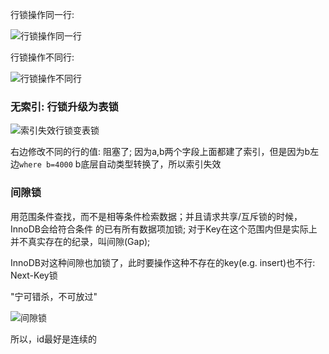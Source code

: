 行锁操作同一行:

![行锁操作同一行](/Users/xialei/Desktop/周阳/mysql高级料/行锁操作同一行.png)

行锁操作不同行:

![行锁操作不同行](/Users/xialei/Desktop/周阳/mysql高级料/行锁操作不同行.png)

### 无索引: 行锁升级为表锁

![索引失效行锁变表锁](/Users/xialei/Desktop/周阳/mysql高级料/索引失效行锁变表锁.png)

右边修改不同的行的值: 阻塞了; 因为a,b两个字段上面都建了索引，但是因为b左边`where b=4000`
b底层自动类型转换了，所以索引失效

### 间隙锁

用范围条件查找，而不是相等条件检索数据；并且请求共享/互斥锁的时候，InnoDB会给符合条件
的已有所有数据项加锁; 对于Key在这个范围内但是实际上并不真实存在的纪录，叫间隙(Gap);

InnoDB对这种间隙也加锁了，此时要操作这种不存在的key(e.g. insert)也不行: Next-Key锁

"宁可错杀，不可放过"

![间隙锁](/Users/xialei/Desktop/周阳/mysql高级料/间隙锁.png)

所以，id最好是连续的
